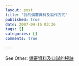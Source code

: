 ```yaml
---
layout: post
title: "我的備審資料及製作方式"
published: true
date: 2007-04-16 03:26
tags: []
categories: []
comments: true

---
```


See Other: [備審資料及口試的秘訣](/posts/2007/03/10/tips-on-caa)
